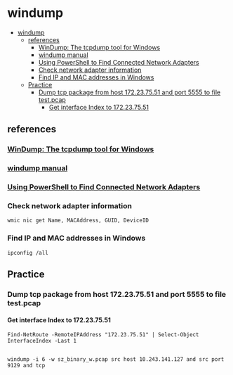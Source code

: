 # windump

- [windump](#windump)
  - [references](#references)
    - [WinDump: The tcpdump tool for Windows](#windump-the-tcpdump-tool-for-windows)
    - [windump manual](#windump-manual)
    - [Using PowerShell to Find Connected Network Adapters](#using-powershell-to-find-connected-network-adapters)
    - [Check network adapter information](#check-network-adapter-information)
    - [Find IP and MAC addresses in Windows](#find-ip-and-mac-addresses-in-windows)
  - [Practice](#practice)
    - [Dump tcp package from host 172.23.75.51 and port 5555 to file test.pcap](#dump-tcp-package-from-host-172237551-and-port-5555-to-file-testpcap)
      - [Get interface Index to 172.23.75.51](#get-interface-index-to-172237551)

## references

### [WinDump: The tcpdump tool for Windows](https://searchenterprisedesktop.techtarget.com/tip/WinDump-The-tcpdump-tool-for-Windows)

### [windump manual](https://www.winpcap.org/windump/docs/manual.htm)

### [Using PowerShell to Find Connected Network Adapters](https://devblogs.microsoft.com/scripting/using-powershell-to-find-connected-network-adapters/)

### Check network adapter information

    wmic nic get Name, MACAddress, GUID, DeviceID

### Find IP and MAC addresses in Windows

    ipconfig /all

## Practice

### Dump tcp package from host 172.23.75.51 and port 5555 to file test.pcap

#### Get interface Index to 172.23.75.51

    Find-NetRoute -RemoteIPAddress "172.23.75.51" | Select-Object InterfaceIndex -Last 1


    windump -i 6 -w sz_binary_w.pcap src host 10.243.141.127 and src port 9129 and tcp
